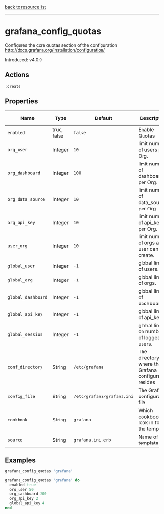 [back to resource list](https://github.com/sous-chefs/grafana#resources)

---

# grafana_config_quotas

Configures the core quotas section of the configuration <http://docs.grafana.org/installation/configuration/>

Introduced: v4.0.0

## Actions

`:create`

## Properties

| Name                      | Type        |  Default                    | Description                                             | Allowed Values
| ------------------------- | ----------- | --------------------------- | ------------------------------------------------------- | --------------- |
| `enabled`                 | true, false | `false`                     | Enable Quotas                                           | true, false
| `org_user`                | Integer     | `10`                        | limit number of users per Org.                          |
| `org_dashboard`           | Integer     | `100`                       | limit number of dashboards per Org.                     |
| `org_data_source`         | Integer     | `10`                        | limit number of data_sources per Org.                   |
| `org_api_key`             | Integer     | `10`                        | limit number of api_keys per Org.                       |
| `user_org`                | Integer     | `10`                        | limit number of orgs a user can create.                 |
| `global_user`             | Integer     | `-1`                        | global limit of users.                                  |
| `global_org`              | Integer     | `-1`                        | global limit of orgs.                                   |
| `global_dashboard`        | Integer     | `-1`                        | global limit of dashboards.                             |
| `global_api_key`          | Integer     | `-1`                        | global limit of api_keys.                               |
| `global_session`          | Integer     | `-1`                        | global limit on number of logged in users.              |
| `conf_directory`          | String      | `/etc/grafana`              | The directory where the Grafana configuration resides   | Valid directory
| `config_file`             | String      | `/etc/grafana/grafana.ini`  | The Grafana configuration file                          | Valid file path
| `cookbook`                | String      | `grafana`                   | Which cookbook to look in for the template              |
| `source`                  | String      | `grafana.ini.erb`           | Name of the template                                    |

## Examples

```ruby
grafana_config_quotas 'grafana'
```

```ruby
grafana_config_quotas 'grafana' do
  enabled true
  org_user 50
  org_dashboard 200
  org_api_key 2
  global_api_key 4
end
```
